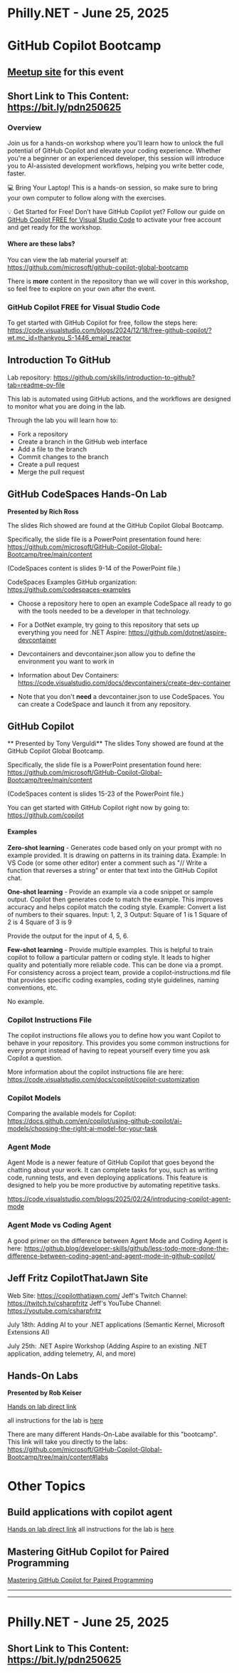 # Philly.NET - June 25, 2025

# GitHub Copilot Bootcamp

## [Meetup site](https://www.meetup.com/philly-net/events/305135856) for this event

## Short Link to This Content: https://bit.ly/pdn250625

### Overview
Join us for a hands-on workshop where you'll learn how to unlock the full potential of GitHub Copilot and elevate your coding experience. Whether you're a beginner or an experienced developer, this session will introduce you to AI-assisted development workflows, helping you write better code, faster.

💻 Bring Your Laptop! This is a hands-on session, so make sure to bring your own computer to follow along with the exercises.

💡 Get Started for Free! Don’t have GitHub Copilot yet? Follow our guide on [GitHub Copilot FREE for Visual Studio Code](https://code.visualstudio.com/blogs/2024/12/18/free-github-copilot/?wt.mc_id=thankyou_S-1446_email_reactor) to activate your free account and get ready for the workshop.

#### Where are these labs?
You can view the lab material yourself at: https://github.com/microsoft/github-copilot-global-bootcamp

There is **more** content in the repository than we will cover in this workshop, so feel free to explore on your own after the event.

### GitHub Copilot FREE for Visual Studio Code
To get started with GitHub Copilot for free, follow the steps here: https://code.visualstudio.com/blogs/2024/12/18/free-github-copilot/?wt.mc_id=thankyou_S-1446_email_reactor


## Introduction To GitHub

Lab repository: https://github.com/skills/introduction-to-github?tab=readme-ov-file

This lab is automated using GitHub actions, and the workflows are designed to monitor what you are doing in the lab.

Through the lab you will learn how to:
- Fork a repository
- Create a branch in the GitHub web interface
- Add a file to the branch
- Commit changes to the branch
- Create a pull request
- Merge the pull request

## GitHub CodeSpaces Hands-On Lab 
**Presented by Rich Ross**

The slides Rich showed are found at the GitHub Copilot Global Bootcamp. 

Specifically, the slide file is a PowerPoint presentation found here:
https://github.com/microsoft/GitHub-Copilot-Global-Bootcamp/tree/main/content

(CodeSpaces content is slides 9-14 of the PowerPoint file.)

CodeSpaces Examples GitHub organization: https://github.com/codespaces-examples

- Choose a repository here to open an example CodeSpace all ready to go with the tools needed to be a developer in that technology.

- For a DotNet example, try going to this repository that sets up everything you need for .NET Aspire: https://github.com/dotnet/aspire-devcontainer

- Devcontainers and devcontainer.json allow you to define the environment you want to work in

- Information about Dev Containers: https://code.visualstudio.com/docs/devcontainers/create-dev-container

- Note that you don't **need** a devcontainer.json to use CodeSpaces.  You can create a CodeSpace and launch it from any repository.

## GitHub Copilot
** Presented by Tony Verguldi**
The slides Tony showed are found at the GitHub Copilot Global Bootcamp. 

Specifically, the slide file is a PowerPoint presentation found here:
https://github.com/microsoft/GitHub-Copilot-Global-Bootcamp/tree/main/content

(CodeSpaces content is slides 15-23 of the PowerPoint file.)

You can get started with GitHub Copilot right now by going to:
https://github.com/copilot

#### Examples
**Zero-shot learning** - Generates code based only on your prompt with no example provided. It is drawing on patterns in its training data.
Example: In VS Code (or some other editor) enter a comment such as "// Write a function that reverses a string" or enter that text into the GitHub Copilot chat.

**One-shot learning** - Provide an example via a code snippet or sample output. Copilot then generates code to match the example. This improves accuracy and helps copilot match the coding style.
Example: 
Convert a list of numbers to their squares.
Input: 1, 2, 3
Output:
Square of 1 is 1
Square of 2 is 4
Square of 3 is 9

Provide the output for the input of 4, 5, 6.

**Few-shot learning** - Provide multiple examples. This is helpful to train copilot to follow a particular pattern or coding style. It leads to higher quality and potentially more reliable code. This can be done via a prompt. For consistency across a project team, provide a copilot-instructions.md file that provides specific coding examples, coding style guidelines, naming conventions, etc.

No example.

### Copilot Instructions File
The copilot instructions file allows you to define how you want Copilot to behave in your repository.  This provides you some common instructions for every prompt instead of having to repeat yourself every time you ask Copilot a question.

More information about the copilot instructions file are here: https://code.visualstudio.com/docs/copilot/copilot-customization

### Copilot Models
Comparing the available models for Copilot: https://docs.github.com/en/copilot/using-github-copilot/ai-models/choosing-the-right-ai-model-for-your-task

### Agent Mode
Agent Mode is a newer feature of GitHub Copilot that goes beyond the chatting about your work.  It can complete tasks for you, such as writing code, running tests, and even deploying applications. This feature is designed to help you be more productive by automating repetitive tasks.

https://code.visualstudio.com/blogs/2025/02/24/introducing-copilot-agent-mode

### Agent Mode vs Coding Agent
A good primer on the difference between Agent Mode and Coding Agent is here:
https://github.blog/developer-skills/github/less-todo-more-done-the-difference-between-coding-agent-and-agent-mode-in-github-copilot/

## Jeff Fritz CopilotThatJawn Site
Web Site: https://copilotthatjawn.com/
Jeff's Twitch Channel: https://twitch.tv/csharpfritz
Jeff's YouTube Channel: https://youtube.com/csharpfritz

July 18th: Adding AI to your .NET applications
(Semantic Kernel, Microsoft Extensions AI)

July 25th: .NET Aspire Workshop
(Adding Aspire to an existing .NET application, adding telemetry, AI, and more)

## Hands-On Labs
**Presented by Rob Keiser**

[Hands on lab direct link](https://github.com/skills/build-applications-w-copilot-agent-mode)

all instructions for the lab is [here](https://github.com/row5is/pdn-hol-test2/issues/1)

There are many different Hands-On-Labe available for this "bootcamp".  This link will take you directly to the labs: https://github.com/microsoft/GitHub-Copilot-Global-Bootcamp/tree/main/content#labs


# Other Topics
## Build applications with copilot agent
[Hands on lab direct link](https://github.com/skills/build-applications-w-copilot-agent-mode)
all instructions for the lab is [here](https://github.com/row5is/pdn-hol-test2/issues/1)

## Mastering GitHub Copilot for Paired Programming
[Mastering GitHub Copilot for Paired Programming](https://github.com/microsoft/Mastering-GitHub-Copilot-for-Paired-Programming)
***
***

# Philly.NET - June 25, 2025

## Short Link to This Content: https://bit.ly/pdn250625